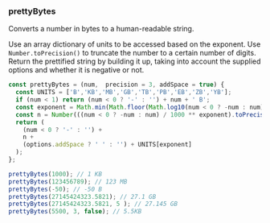 ### prettyBytes

Converts a number in bytes to a human-readable string.

Use an array dictionary of units to be accessed based on the exponent. 
Use `Number.toPrecision()` to truncate the number to a certain number of digits. 
Return the prettified string by building it up, taking into account the supplied options and whether it is
negative or not.

```js
const prettyBytes = (num,  precision = 3, addSpace = true) {
  const UNITS = ['B','KB','MB','GB','TB','PB','EB','ZB','YB'];
  if (num < 1) return (num < 0 ? '-' : '') + num + ' B';
  const exponent = Math.min(Math.floor(Math.log10(num < 0 ? -num : num) / 3), UNITS.length - 1);
  const n = Number(((num < 0 ? -num : num) / 1000 ** exponent).toPrecision(options.precision));
  return (
    (num < 0 ? '-' : '') +
    n +
    (options.addSpace ? ' ' : '') + UNITS[exponent]
  );
};
```

```js
prettyBytes(1000); // 1 KB
prettyBytes(123456789); // 123 MB
prettyBytes(-50); // -50 B
prettyBytes(27145424323.5821); // 27.1 GB
prettyBytes(27145424323.5821, 5 ); // 27.145 GB
prettyBytes(5500, 3, false); // 5.5KB
```
